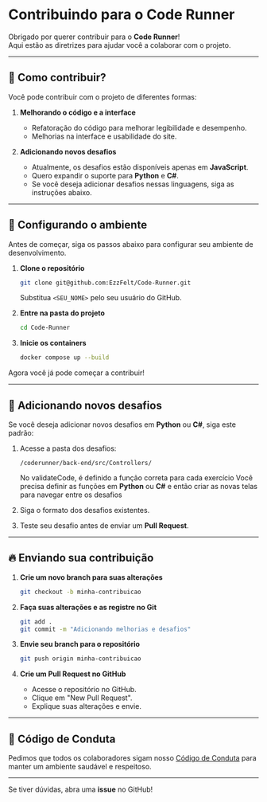 # Contribuindo para o Code Runner

Obrigado por querer contribuir para o **Code Runner**!  
Aqui estão as diretrizes para ajudar você a colaborar com o projeto.

---

## 📌 Como contribuir?

Você pode contribuir com o projeto de diferentes formas:

1. **Melhorando o código e a interface**  
   - Refatoração do código para melhorar legibilidade e desempenho.  
   - Melhorias na interface e usabilidade do site.  

2. **Adicionando novos desafios**  
   - Atualmente, os desafios estão disponíveis apenas em **JavaScript**.  
   - Quero expandir o suporte para **Python** e **C#**.  
   - Se você deseja adicionar desafios nessas linguagens, siga as instruções abaixo.  

---

## 🔧 Configurando o ambiente

Antes de começar, siga os passos abaixo para configurar seu ambiente de desenvolvimento.

1. **Clone o repositório**  
   ```sh
   git clone git@github.com:EzzFelt/Code-Runner.git
   ```
   Substitua `<SEU_NOME>` pelo seu usuário do GitHub.

2. **Entre na pasta do projeto**  
   ```sh
   cd Code-Runner
   ```

3. **Inicie os containers**  
   ```sh
   docker compose up --build
   ```

Agora você já pode começar a contribuir!

---

## 📜 Adicionando novos desafios

Se você deseja adicionar novos desafios em **Python** ou **C#**, siga este padrão:

1. Acesse a pasta dos desafios:
   ```
   /coderunner/back-end/src/Controllers/
   ```
   No validateCode, é definido a função correta para cada exercício
   Você precisa definir as funções em **Python** ou **C#** e então
   criar as novas telas para navegar entre os desafios

2. Siga o formato dos desafios existentes.

3. Teste seu desafio antes de enviar um **Pull Request**.

---

## 🔥 Enviando sua contribuição

1. **Crie um novo branch para suas alterações**  
   ```sh
   git checkout -b minha-contribuicao
   ```

2. **Faça suas alterações e as registre no Git**  
   ```sh
   git add .
   git commit -m "Adicionando melhorias e desafios"
   ```

3. **Envie seu branch para o repositório**  
   ```sh
   git push origin minha-contribuicao
   ```

4. **Crie um Pull Request no GitHub**  
   - Acesse o repositório no GitHub.  
   - Clique em "New Pull Request".  
   - Explique suas alterações e envie.  

---

## 🤝 Código de Conduta

Pedimos que todos os colaboradores sigam nosso [Código de Conduta](CODE_OF_CONDUCT.md) para manter um ambiente saudável e respeitoso.

---

Se tiver dúvidas, abra uma **issue** no GitHub! 

